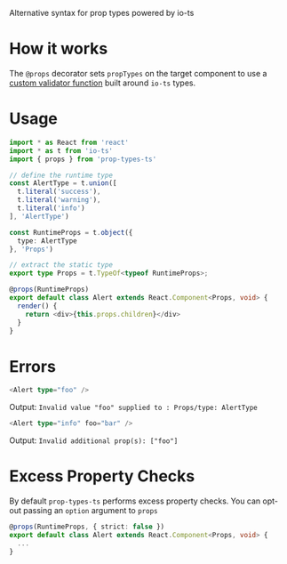 Alternative syntax for prop types powered by io-ts

# How it works

The `@props` decorator sets `propTypes` on the target component to use a [custom validator function](https://facebook.github.io/react/docs/reusable-components.html#prop-validation) built around `io-ts` types.

# Usage

```ts
import * as React from 'react'
import * as t from 'io-ts'
import { props } from 'prop-types-ts'

// define the runtime type
const AlertType = t.union([
  t.literal('success'),
  t.literal('warning'),
  t.literal('info')
], 'AlertType')

const RuntimeProps = t.object({
  type: AlertType
}, 'Props')

// extract the static type
export type Props = t.TypeOf<typeof RuntimeProps>;

@props(RuntimeProps)
export default class Alert extends React.Component<Props, void> {
  render() {
    return <div>{this.props.children}</div>
  }
}
```

# Errors

```ts
<Alert type="foo" />
```

Output: `Invalid value "foo" supplied to : Props/type: AlertType`

```ts
<Alert type="info" foo="bar" />
```

Output: `Invalid additional prop(s): ["foo"]`

# Excess Property Checks

By default `prop-types-ts` performs excess property checks. You can opt-out passing an `option` argument to `props`

```ts
@props(RuntimeProps, { strict: false })
export default class Alert extends React.Component<Props, void> {
  ...
}
```
